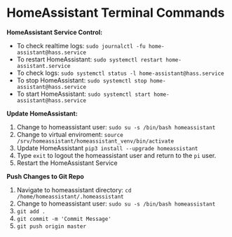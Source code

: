 # HomeAssistant Terminal Commands

**HomeAssistant Service Control:**

 - To check realtime logs: `sudo journalctl -fu home-assistant@hass.service`
 - To restart HomeAssistant: `sudo systemctl restart home-assistant.service`
 - To check logs: `sudo systemctl status -l home-assistant@hass.service`
 - To stop HomeAssistant: `sudo systemctl stop home-assistant@hass.service`
 - To start HomeAssistant: `sudo systemctl start home-assistant@hass.service`

**Update HomeAssistant:**

 1. Change to homeassistant user: `sudo su -s /bin/bash homeassistant`
 2. Change to virtual enviroment: `source /srv/homeassistant/homeassistant_venv/bin/activate`
 3. Update HomeAssistant `pip3 install --upgrade homeassistant`
 4. Type `exit` to logout the homeassistant user and return to the `pi` user.
 5. Restart the HomeAssistant Service

**Push Changes to Git Repo**

 1. Navigate to homeassistant directory: `cd /home/homeassistant/.homeassistant`
 2. Change to homeassistant user: `sudo su -s /bin/bash homeassistant`
 3. `git add .`
 4. `git commit -m 'Commit Message'`
 5. `git push origin master`
